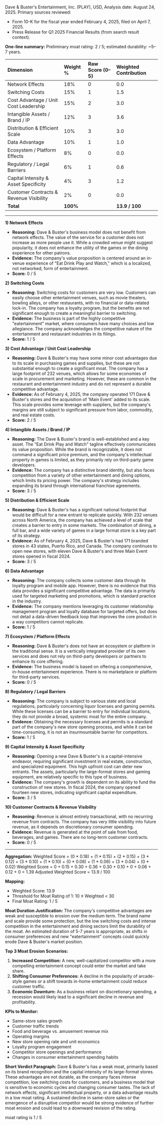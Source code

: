 Dave & Buster's Entertainment, Inc. (PLAY), USD, Analysis date: August 24, 2025.
Primary sources reviewed:
*   Form 10-K for the fiscal year ended February 4, 2025, filed on April 7, 2025.
*   Press Release for Q1 2025 Financial Results (from search result context).

**One-line summary:** Preliminary moat rating: 2 / 5; estimated durability: ~5–7 years.

| Dimension | Weight % | Raw Score (0–5) | Weighted Contribution |
| :--- | :--- | :--- | :--- |
| Network Effects | 18% | 0 | 0.0 |
| Switching Costs | 15% | 1 | 1.5 |
| Cost Advantage / Unit Cost Leadership | 15% | 2 | 3.0 |
| Intangible Assets / Brand / IP | 12% | 3 | 3.6 |
| Distribution & Efficient Scale | 10% | 3 | 3.0 |
| Data Advantage | 10% | 1 | 1.0 |
| Ecosystem / Platform Effects | 8% | 0 | 0.0 |
| Regulatory / Legal Barriers | 6% | 1 | 0.6 |
| Capital Intensity & Asset Specificity | 4% | 3 | 1.2 |
| Customer Contracts & Revenue Visibility | 2% | 0 | 0.0 |
| **Total** | **100%** | | **13.9 / 100** |

---

**1) Network Effects**
*   **Reasoning:** Dave & Buster's business model does not benefit from network effects. The value of the service for a customer does not increase as more people use it. While a crowded venue might suggest popularity, it does not enhance the utility of the games or the dining experience for other patrons.
*   **Evidence:** The company's value proposition is centered around an in-venue experience of "Eat Drink Play and Watch," which is a localized, not networked, form of entertainment.
*   **Score:** 0 / 5

**2) Switching Costs**
*   **Reasoning:** Switching costs for customers are very low. Customers can easily choose other entertainment venues, such as movie theaters, bowling alleys, or other restaurants, with no financial or data-related lock-in. The company has a loyalty program, but the benefits are not significant enough to create a meaningful barrier to switching.
*   **Evidence:** The business is part of the highly competitive "eatertainment" market, where consumers have many choices and low allegiance. The company acknowledges the competitive nature of the entertainment and restaurant industries in its filings.
*   **Score:** 1 / 5

**3) Cost Advantage / Unit Cost Leadership**
*   **Reasoning:** Dave & Buster's may have some minor cost advantages due to its scale in purchasing games and supplies, but these are not substantial enough to create a significant moat. The company has a large footprint of 232 venues, which allows for some economies of scale in procurement and marketing. However, these are common in the restaurant and entertainment industry and do not represent a durable competitive advantage.
*   **Evidence:** As of February 4, 2025, the company operated 171 Dave & Buster's stores and the acquisition of 'Main Event' added to its scale. This scale provides some leverage with suppliers, but the company's margins are still subject to significant pressure from labor, commodity, and real estate costs.
*   **Score:** 2 / 5

**4) Intangible Assets / Brand / IP**
*   **Reasoning:** The Dave & Buster's brand is well-established and a key asset. The "Eat Drink Play and Watch" tagline effectively communicates its value proposition. While the brand is recognizable, it does not command a significant price premium, and the company's intellectual property in games is limited, as they primarily rely on third-party game developers.
*   **Evidence:** The company has a distinctive brand identity, but also faces competition from a variety of other entertainment and dining options, which limits its pricing power. The company's strategy includes expanding its brand through international franchise agreements.
*   **Score:** 3 / 5

**5) Distribution & Efficient Scale**
*   **Reasoning:** Dave & Buster's has a significant national footprint that would be difficult for a new entrant to replicate quickly. With 232 venues across North America, the company has achieved a level of scale that creates a barrier to entry in some markets. The combination of dining, a full bar, and a wide variety of games in a large format store is a key part of its strategy.
*   **Evidence:** As of February 4, 2025, Dave & Buster's had 171 branded stores in 43 states, Puerto Rico, and Canada. The company continues to open new stores, with eleven Dave & Buster's and three Main Event stores opened in fiscal 2024.
*   **Score:** 3 / 5

**6) Data Advantage**
*   **Reasoning:** The company collects some customer data through its loyalty program and mobile app. However, there is no evidence that this data provides a significant competitive advantage. The data is primarily used for targeted marketing and promotions, which is standard practice in the industry.
*   **Evidence:** The company mentions leveraging its customer relationship management program and loyalty database for targeted offers, but does not detail a data-driven feedback loop that improves the core product in a way competitors cannot replicate.
*   **Score:** 1 / 5

**7) Ecosystem / Platform Effects**
*   **Reasoning:** Dave & Buster's does not have an ecosystem or platform in the traditional sense. It is a vertically integrated provider of its own services and does not rely on third-party developers or partners to enhance its core offering.
*   **Evidence:** The business model is based on offering a comprehensive, in-house entertainment experience. There is no marketplace or platform for third-party services.
*   **Score:** 0 / 5

**8) Regulatory / Legal Barriers**
*   **Reasoning:** The company is subject to various state and local regulations, particularly concerning liquor licenses and gaming permits. While these licenses can be a barrier to entry for individual locations, they do not provide a broad, systemic moat for the entire company.
*   **Evidence:** Obtaining the necessary licenses and permits is a standard part of the company's new store opening process, and while it can be time-consuming, it is not an insurmountable barrier for competitors.
*   **Score:** 1 / 5

**9) Capital Intensity & Asset Specificity**
*   **Reasoning:** Opening a new Dave & Buster's is a capital-intensive endeavor, requiring significant investment in real estate, construction, and specialized equipment. This high upfront cost can deter new entrants. The assets, particularly the large-format stores and gaming equipment, are relatively specific to this type of business.
*   **Evidence:** The company's growth is dependent on its ability to fund the construction of new stores. In fiscal 2024, the company opened fourteen new stores, indicating significant capital expenditure.
*   **Score:** 3 / 5

**10) Customer Contracts & Revenue Visibility**
*   **Reasoning:** Revenue is almost entirely transactional, with no recurring revenue from contracts. The company has very little visibility into future revenue, as it depends on discretionary consumer spending.
*   **Evidence:** Revenue is generated at the point of sale from food, beverages, and games. There are no long-term customer contracts.
*   **Score:** 0 / 5

---

**Aggregation:**
Weighted Score = (0 * 0.18) + (1 * 0.15) + (2 * 0.15) + (3 * 0.12) + (3 * 0.10) + (1 * 0.10) + (0 * 0.08) + (1 * 0.06) + (3 * 0.04) + (0 * 0.02)
Weighted Score = 0 + 0.15 + 0.30 + 0.36 + 0.30 + 0.10 + 0 + 0.06 + 0.12 + 0 = 1.39
Adjusted Weighted Score = 13.9 / 100

**Mapping:**
*   Weighted Score: 13.9
*   Threshold for Moat Rating of 1: 10 ≤ Weighted < 30
*   Final Moat Rating: 1 / 5

**Moat Duration Justification:**
The company's competitive advantages are weak and susceptible to erosion over the medium term. The brand name and scale provide some protection, but the low switching costs and intense competition in the entertainment and dining sectors limit the durability of the moat. An estimated duration of 5-7 years is appropriate, as shifts in consumer preferences and new "eatertainment" concepts could quickly erode Dave & Buster's market position.

**Top 3 Moat Erosion Scenarios:**
1.  **Increased Competition:** A new, well-capitalized competitor with a more compelling entertainment concept could enter the market and take share.
2.  **Shifting Consumer Preferences:** A decline in the popularity of arcade-style games or a shift towards in-home entertainment could reduce customer traffic.
3.  **Economic Downturn:** As a business reliant on discretionary spending, a recession would likely lead to a significant decline in revenue and profitability.

**KPIs to Monitor:**
*   Same-store sales growth
*   Customer traffic trends
*   Food and beverage vs. amusement revenue mix
*   Operating margins
*   New store opening rate and unit economics
*   Loyalty program engagement
*   Competitor store openings and performance
*   Changes in consumer entertainment spending habits

**Short Verdict Paragraph:**
Dave & Buster's has a weak moat, primarily based on its brand recognition and the capital intensity of its large-format stores. These advantages are not durable, as the company faces intense competition, low switching costs for customers, and a business model that is sensitive to economic cycles and changing consumer tastes. The lack of network effects, significant intellectual property, or a data advantage results in a low moat rating. A sustained decline in same-store sales or the emergence of a disruptive competitor would be strong evidence of further moat erosion and could lead to a downward revision of the rating.

moat rating is 1 / 5